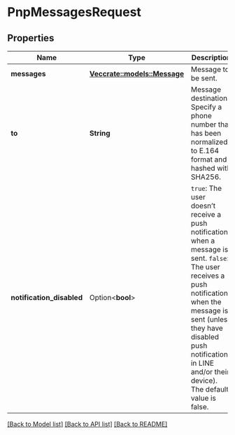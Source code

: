 # PnpMessagesRequest

## Properties

Name | Type | Description | Notes
------------ | ------------- | ------------- | -------------
**messages** | [**Vec<crate::models::Message>**](Message.md) | Message to be sent. | 
**to** | **String** | Message destination. Specify a phone number that has been normalized to E.164 format and hashed with SHA256. | 
**notification_disabled** | Option<**bool**> | `true`: The user doesn’t receive a push notification when a message is sent. `false`: The user receives a push notification when the message is sent (unless they have disabled push notifications in LINE and/or their device). The default value is false.  | [optional][default to false]

[[Back to Model list]](../README.md#documentation-for-models) [[Back to API list]](../README.md#documentation-for-api-endpoints) [[Back to README]](../README.md)


